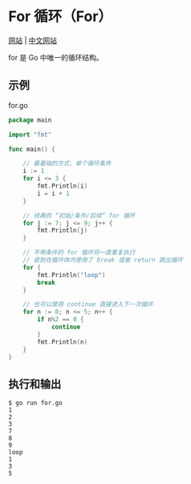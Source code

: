 # For 循环（For）

[网站](https://gobyexample.com/for) | [中文网站](https://gobyexample-cn.github.io/for)

for 是 Go 中唯一的循环结构。

## 示例

for.go

```go
package main

import "fmt"

func main() {

	// 最基础的方式，单个循环条件
	i := 1
	for i <= 3 {
		fmt.Println(i)
		i = i + 1
	}

	// 经典的 “初始/条件/后续” for 循环
	for j := 7; j <= 9; j++ {
		fmt.Println(j)
	}

	// 不带条件的 for 循环将一直重复执行
	// 直到在循环体内使用了 break 或者 return 跳出循环
	for {
		fmt.Println("loop")
		break
	}

	// 也可以使用 continue 直接进入下一次循环
	for n := 0; n <= 5; n++ {
		if n%2 == 0 {
			continue
		}
		fmt.Println(n)
	}
}
```

## 执行和输出

```
$ go run for.go
1
2
3
7
8
9
loop
1
3
5
```
